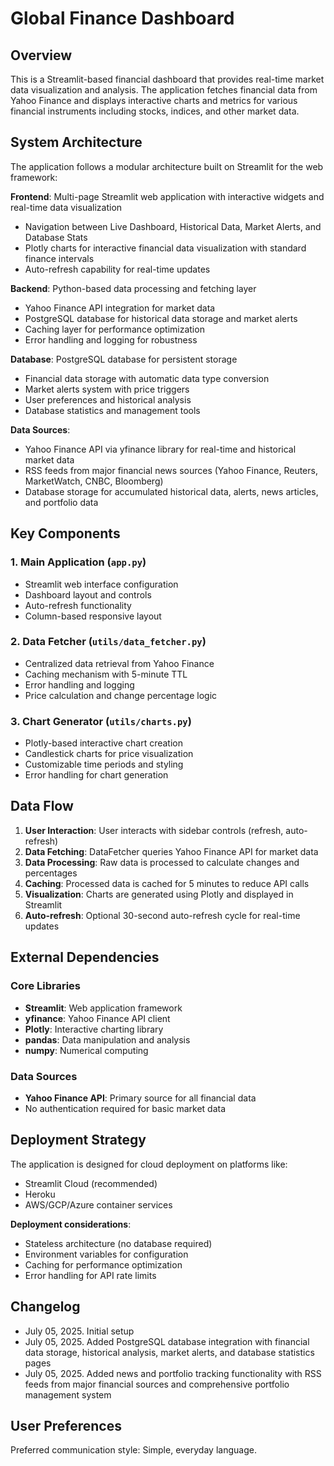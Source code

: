 # Global Finance Dashboard

## Overview

This is a Streamlit-based financial dashboard that provides real-time market data visualization and analysis. The application fetches financial data from Yahoo Finance and displays interactive charts and metrics for various financial instruments including stocks, indices, and other market data.

## System Architecture

The application follows a modular architecture built on Streamlit for the web framework:

**Frontend**: Multi-page Streamlit web application with interactive widgets and real-time data visualization
- Navigation between Live Dashboard, Historical Data, Market Alerts, and Database Stats
- Plotly charts for interactive financial data visualization with standard finance intervals
- Auto-refresh capability for real-time updates

**Backend**: Python-based data processing and fetching layer
- Yahoo Finance API integration for market data
- PostgreSQL database for historical data storage and market alerts
- Caching layer for performance optimization
- Error handling and logging for robustness

**Database**: PostgreSQL database for persistent storage
- Financial data storage with automatic data type conversion
- Market alerts system with price triggers
- User preferences and historical analysis
- Database statistics and management tools

**Data Sources**: 
- Yahoo Finance API via yfinance library for real-time and historical market data
- RSS feeds from major financial news sources (Yahoo Finance, Reuters, MarketWatch, CNBC, Bloomberg)
- Database storage for accumulated historical data, alerts, news articles, and portfolio data

## Key Components

### 1. Main Application (`app.py`)
- Streamlit web interface configuration
- Dashboard layout and controls
- Auto-refresh functionality
- Column-based responsive layout

### 2. Data Fetcher (`utils/data_fetcher.py`)
- Centralized data retrieval from Yahoo Finance
- Caching mechanism with 5-minute TTL
- Error handling and logging
- Price calculation and change percentage logic

### 3. Chart Generator (`utils/charts.py`)
- Plotly-based interactive chart creation
- Candlestick charts for price visualization
- Customizable time periods and styling
- Error handling for chart generation

## Data Flow

1. **User Interaction**: User interacts with sidebar controls (refresh, auto-refresh)
2. **Data Fetching**: DataFetcher queries Yahoo Finance API for market data
3. **Data Processing**: Raw data is processed to calculate changes and percentages
4. **Caching**: Processed data is cached for 5 minutes to reduce API calls
5. **Visualization**: Charts are generated using Plotly and displayed in Streamlit
6. **Auto-refresh**: Optional 30-second auto-refresh cycle for real-time updates

## External Dependencies

### Core Libraries
- **Streamlit**: Web application framework
- **yfinance**: Yahoo Finance API client
- **Plotly**: Interactive charting library
- **pandas**: Data manipulation and analysis
- **numpy**: Numerical computing

### Data Sources
- **Yahoo Finance API**: Primary source for all financial data
- No authentication required for basic market data

## Deployment Strategy

The application is designed for cloud deployment on platforms like:
- Streamlit Cloud (recommended)
- Heroku
- AWS/GCP/Azure container services

**Deployment considerations**:
- Stateless architecture (no database required)
- Environment variables for configuration
- Caching for performance optimization
- Error handling for API rate limits

## Changelog

- July 05, 2025. Initial setup
- July 05, 2025. Added PostgreSQL database integration with financial data storage, historical analysis, market alerts, and database statistics pages
- July 05, 2025. Added news and portfolio tracking functionality with RSS feeds from major financial sources and comprehensive portfolio management system

## User Preferences

Preferred communication style: Simple, everyday language.